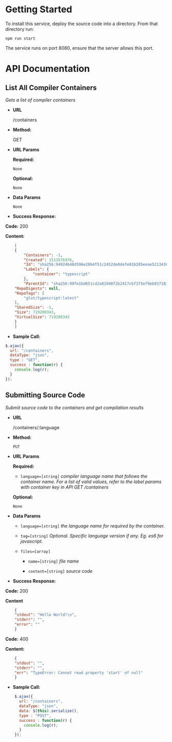 **Getting Started**
===========

To install this service, deploy the source code into a directory. From that directory run:


`npm run start`

The service runs on port 8080, ensure that the server allows this port.


**API Documentation**
========

**List All Compiler Containers**
----
_Gets a list of compiler containers_

* **URL**

    /containers

* **Method:**

    GET
  
*  **URL Params**

    **Required:**
 
    `None`

    **Optional:**
 
    `None`

* **Data Params**

    `None`

* **Success Response:**
    
**Code:** 200

**Content:**    

```json
    [
    {
        "Containers": -1,
        "Created": 1513576976,
        "Id": "sha256:94924b48d596e28b4f51c2452de8defe01b285eeae52134306debcb195f35e2a",
        "Labels": {
            "container": "typescript"
        },
        "ParentId": "sha256:99fe1bd651cd2a81948f2b2417cbf375ef9eb93718399e43b74300d27c87280f",
    "RepoDigests": null,
    "RepoTags": [
        "glot/typescript:latest"
    ],
    "SharedSize": -1,
    "Size": 719200343,
    "VirtualSize": 719200343
    }
    ]
```

    
* **Sample Call:**

```javascript
$.ajax({
  url: "/containers",
  dataType: "json",
  type : "GET",
  success : function(r) {
    console.log(r);
  }
});
```
  
**Submitting Source Code**
----
_Submit source code to the containers and get compilation results_

* **URL**

    /containers/:language

* **Method:**

    `PUT`
  
*  **URL Params**

    **Required:**
 
    * `language=[string]` _compiler language name that follows the container name. For a list of valid values, refer to the label params with container key in API GET /containers_

    **Optional:**

    `None`
    
* **Data Params**

    * `language=[string]` _the language name for required by the container._
    
    * `tag=[string]` _Optional. Specific language version if any. Eg. es6 for javascript._
    
    * `files=[array]`
    
        * `name=[string]` _file name_
            
        * `content=[string]` _source code_


* **Success Response:**
    
**Code:** 200
    
**Content**
            
```json              
    {
    "stdout": "Hello World!\n",
    "stderr": "",
    "error": ""
    }
```  


**Code:** 400
    
**Content:**
    
```json
    {
    "stdout": "",
    "stderr": "",
    "err": "TypeError: Cannot read property 'start' of null"
    }
```

* **Sample Call:**

```javascript
    $.ajax({
      url: "/containers",
      dataType: "json",
      data: $(this).serialize(),
      type : "POST",
      success : function(r) {
        console.log(r);
      }
    });
```
